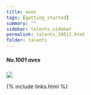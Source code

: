 ```yaml
---
title: avex
tags: [getting_started]
summary: ""
sidebar: talents_sidebar
permalink: talents_10012.html
folder: talents
---
```



##### No.1001 avex 

![](https://yt3.ggpht.com/ytc/AKedOLT9Gaphu-hTUHA7q9LfQgZp6JKMoOyJ5Z9a5-OjHw=s176-c-k-c0x00ffffff-no-rj)





{% include links.html %}
